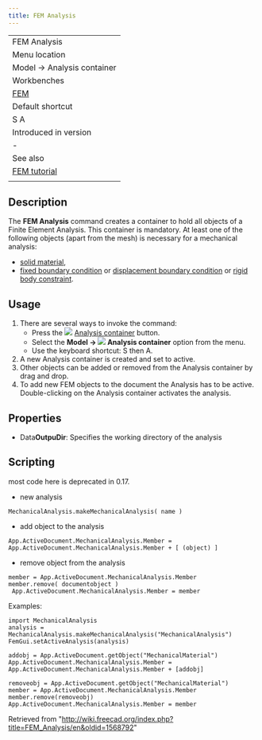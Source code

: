 ```yaml
---
title: FEM Analysis
---
```


|                                              |
| -------------------------------------------- |
| FEM Analysis                                 |
| Menu location                                |
| Model → Analysis container‏‎                 |
| Workbenches                                  |
| [FEM](/FEM_Workbench "FEM Workbench")        |
| Default shortcut                             |
| S A                                          |
| Introduced in version                        |
| -                                            |
| See also                                     |
| [FEM tutorial](/FEM_tutorial "FEM tutorial") |
|                                              |

## Description

The **FEM Analysis** command creates a container to hold all objects of a Finite Element Analysis. This container is mandatory. At least one of the following objects (apart from the mesh) is necessary for a mechanical analysis:

- [solid material](/FEM_MaterialSolid "FEM MaterialSolid"),
- [fixed boundary condition](/FEM_ConstraintFixed "FEM ConstraintFixed") or [displacement boundary condition](/FEM_ConstraintDisplacement "FEM ConstraintDisplacement") or [rigid body constraint](/FEM_ConstraintRigidBody "FEM ConstraintRigidBody").

## Usage

1. There are several ways to invoke the command:
   - Press the ![](/images/FEM_Analysis.svg) [Analysis container](/FEM_Analysis "FEM Analysis") button.
   - Select the **Model → ![](/images/FEM_Analysis.svg) Analysis container‏‎** option from the menu.
   - Use the keyboard shortcut: S then A.
2. A new Analysis container is created and set to active.
3. Other objects can be added or removed from the Analysis container by drag and drop.
4. To add new FEM objects to the document the Analysis has to be active. Double-clicking on the Analysis container activates the analysis.

## Properties

- Data**OutpuDir**: Specifies the working directory of the analysis

## Scripting

most code here is deprecated in 0.17.

- new analysis

```
MechanicalAnalysis.makeMechanicalAnalysis( name )

```

- add object to the analysis

```
App.ActiveDocument.MechanicalAnalysis.Member = App.ActiveDocument.MechanicalAnalysis.Member + [ (object) ]

```

- remove object from the analysis

```
member = App.ActiveDocument.MechanicalAnalysis.Member
member.remove( documentobject )
 App.ActiveDocument.MechanicalAnalysis.Member = member

```

Examples:

```
import MechanicalAnalysis
analysis = MechanicalAnalysis.makeMechanicalAnalysis("MechanicalAnalysis")
FemGui.setActiveAnalysis(analysis)

addobj = App.ActiveDocument.getObject("MechanicalMaterial")
App.ActiveDocument.MechanicalAnalysis.Member = App.ActiveDocument.MechanicalAnalysis.Member + [addobj]

removeobj = App.ActiveDocument.getObject("MechanicalMaterial")
member = App.ActiveDocument.MechanicalAnalysis.Member
member.remove(removeobj)
App.ActiveDocument.MechanicalAnalysis.Member = member

```

Retrieved from "<http://wiki.freecad.org/index.php?title=FEM_Analysis/en&oldid=1568792>"
